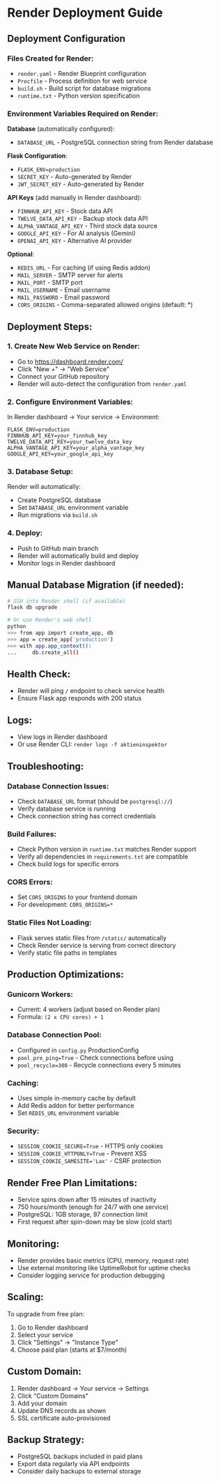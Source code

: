 # Render Deployment Guide

## Deployment Configuration

### Files Created for Render:
- `render.yaml` - Render Blueprint configuration
- `Procfile` - Process definition for web service
- `build.sh` - Build script for database migrations
- `runtime.txt` - Python version specification

### Environment Variables Required on Render:

**Database** (automatically configured):
- `DATABASE_URL` - PostgreSQL connection string from Render database

**Flask Configuration**:
- `FLASK_ENV=production`
- `SECRET_KEY` - Auto-generated by Render
- `JWT_SECRET_KEY` - Auto-generated by Render

**API Keys** (add manually in Render dashboard):
- `FINNHUB_API_KEY` - Stock data API
- `TWELVE_DATA_API_KEY` - Backup stock data API
- `ALPHA_VANTAGE_API_KEY` - Third stock data source
- `GOOGLE_API_KEY` - For AI analysis (Gemini)
- `OPENAI_API_KEY` - Alternative AI provider

**Optional**:
- `REDIS_URL` - For caching (if using Redis addon)
- `MAIL_SERVER` - SMTP server for alerts
- `MAIL_PORT` - SMTP port
- `MAIL_USERNAME` - Email username
- `MAIL_PASSWORD` - Email password
- `CORS_ORIGINS` - Comma-separated allowed origins (default: *)

## Deployment Steps:

### 1. Create New Web Service on Render:
- Go to https://dashboard.render.com/
- Click "New +" → "Web Service"
- Connect your GitHub repository
- Render will auto-detect the configuration from `render.yaml`

### 2. Configure Environment Variables:
In Render dashboard → Your service → Environment:
```
FLASK_ENV=production
FINNHUB_API_KEY=your_finnhub_key
TWELVE_DATA_API_KEY=your_twelve_data_key
ALPHA_VANTAGE_API_KEY=your_alpha_vantage_key
GOOGLE_API_KEY=your_google_api_key
```

### 3. Database Setup:
Render will automatically:
- Create PostgreSQL database
- Set `DATABASE_URL` environment variable
- Run migrations via `build.sh`

### 4. Deploy:
- Push to GitHub main branch
- Render will automatically build and deploy
- Monitor logs in Render dashboard

## Manual Database Migration (if needed):
```bash
# SSH into Render shell (if available)
flask db upgrade

# Or use Render's web shell
python
>>> from app import create_app, db
>>> app = create_app('production')
>>> with app.app_context():
...     db.create_all()
```

## Health Check:
- Render will ping `/` endpoint to check service health
- Ensure Flask app responds with 200 status

## Logs:
- View logs in Render dashboard
- Or use Render CLI: `render logs -f aktieninspektor`

## Troubleshooting:

### Database Connection Issues:
- Check `DATABASE_URL` format (should be `postgresql://`)
- Verify database service is running
- Check connection string has correct credentials

### Build Failures:
- Check Python version in `runtime.txt` matches Render support
- Verify all dependencies in `requirements.txt` are compatible
- Check build logs for specific errors

### CORS Errors:
- Set `CORS_ORIGINS` to your frontend domain
- For development: `CORS_ORIGINS=*`

### Static Files Not Loading:
- Flask serves static files from `/static/` automatically
- Check Render service is serving from correct directory
- Verify static file paths in templates

## Production Optimizations:

### Gunicorn Workers:
- Current: 4 workers (adjust based on Render plan)
- Formula: `(2 x CPU cores) + 1`

### Database Connection Pool:
- Configured in `config.py` ProductionConfig
- `pool_pre_ping=True` - Check connections before using
- `pool_recycle=300` - Recycle connections every 5 minutes

### Caching:
- Uses simple in-memory cache by default
- Add Redis addon for better performance
- Set `REDIS_URL` environment variable

### Security:
- `SESSION_COOKIE_SECURE=True` - HTTPS only cookies
- `SESSION_COOKIE_HTTPONLY=True` - Prevent XSS
- `SESSION_COOKIE_SAMESITE='Lax'` - CSRF protection

## Render Free Plan Limitations:
- Service spins down after 15 minutes of inactivity
- 750 hours/month (enough for 24/7 with one service)
- PostgreSQL: 1GB storage, 97 connection limit
- First request after spin-down may be slow (cold start)

## Monitoring:
- Render provides basic metrics (CPU, memory, request rate)
- Use external monitoring like UptimeRobot for uptime checks
- Consider logging service for production debugging

## Scaling:
To upgrade from free plan:
1. Go to Render dashboard
2. Select your service
3. Click "Settings" → "Instance Type"
4. Choose paid plan (starts at $7/month)

## Custom Domain:
1. Render dashboard → Your service → Settings
2. Click "Custom Domains"
3. Add your domain
4. Update DNS records as shown
5. SSL certificate auto-provisioned

## Backup Strategy:
- PostgreSQL backups included in paid plans
- Export data regularly via API endpoints
- Consider daily backups to external storage
